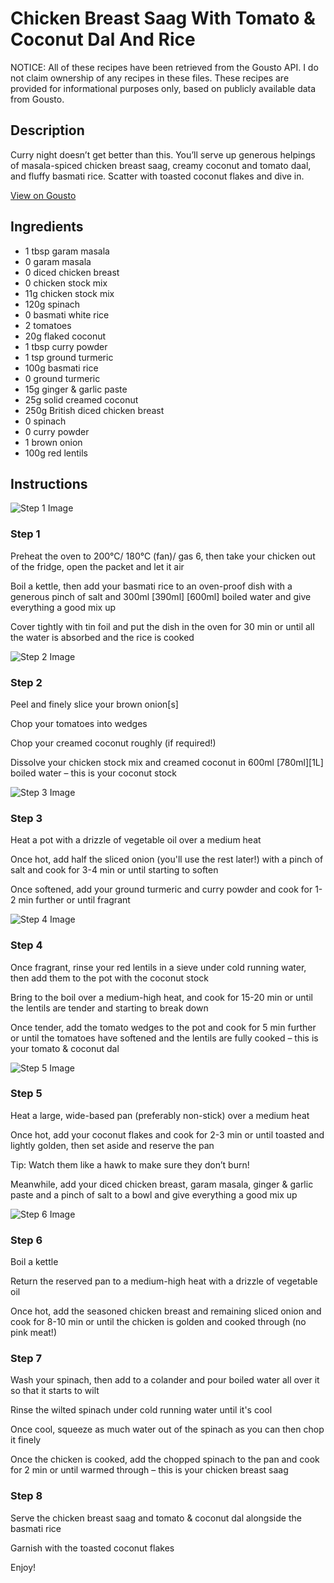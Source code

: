 # Chicken Breast Saag With Tomato & Coconut Dal And Rice

NOTICE: All of these recipes have been retrieved from the Gousto API. I do not claim ownership of any recipes in these files. These recipes are provided for informational purposes only, based on publicly available data from Gousto.

## Description

Curry night doesn’t get better than this. You’ll serve up generous helpings of masala-spiced chicken breast saag, creamy coconut and tomato daal, and fluffy basmati rice. Scatter with toasted coconut flakes and dive in.

[View on Gousto](https://www.gousto.co.uk/recipes/cookbook/chicken-breast-saag-with-tomato-coconut-dal-and-rice)

## Ingredients

- 1 tbsp garam masala
- 0 garam masala
- 0 diced chicken breast
- 0 chicken stock mix
- 11g chicken stock mix
- 120g spinach
- 0 basmati white rice
- 2 tomatoes
- 20g flaked coconut
- 1 tbsp curry powder
- 1 tsp ground turmeric
- 100g basmati rice
- 0 ground turmeric
- 15g ginger & garlic paste
- 25g solid creamed coconut
- 250g British diced chicken breast
- 0 spinach
- 0 curry powder
- 1 brown onion
- 100g red lentils

## Instructions

![Step 1 Image](https://production-media.gousto.co.uk/cms/recipe-step-image/Step-1-1697121229137-x200.jpg)

### Step 1

Preheat the oven to 200°C/ 180°C (fan)/ gas 6, then take your chicken out of the fridge, open the packet and let it air

Boil a kettle, then add your basmati rice to an oven-proof dish with a generous pinch of salt and 300ml <span class="text-purple">[390ml] </span><span class="text-danger">[600ml]</span> boiled water and give everything a good mix up

Cover tightly with tin foil and put the dish in the oven for 30 min or until all the water is absorbed and the rice is cooked

![Step 2 Image](https://production-media.gousto.co.uk/cms/recipe-step-image/Step-2-1697121236251-x200.jpg)

### Step 2

Peel and finely slice your brown onion[s]

Chop your tomatoes into wedges

Chop your creamed coconut roughly (if required!)

Dissolve your chicken stock mix and creamed coconut in 600ml <span class="text-purple">[780ml]</span><span class="text-danger">[1L]</span> boiled water – this is your coconut stock

![Step 3 Image](https://production-media.gousto.co.uk/cms/recipe-step-image/Step-3-1697121239936-x200.jpg)

### Step 3

Heat a pot with a drizzle of vegetable oil over a medium heat

Once hot, add half the sliced onion (you'll use the rest later!) with a pinch of salt and cook for 3-4 min or until starting to soften

Once softened, add your ground turmeric and curry powder and cook for 1-2 min further or until fragrant

![Step 4 Image](https://production-media.gousto.co.uk/cms/recipe-step-image/Step-4-1697121244885-x200.jpg)

### Step 4

Once fragrant, rinse your red lentils in a sieve under cold running water, then add them to the pot with the coconut stock

Bring to the boil over a medium-high heat, and cook for 15-20 min or until the lentils are tender and starting to break down

Once tender, add the tomato wedges to the pot and cook for 5 min further or until the tomatoes have softened and the lentils are fully cooked – this is your tomato & coconut dal

![Step 5 Image](https://production-media.gousto.co.uk/cms/recipe-step-image/Step-5-1697121249696-x200.jpg)

### Step 5

Heat a large, wide-based pan (preferably non-stick) over a medium heat

Once hot, add your coconut flakes and cook for 2-3 min or until toasted and lightly golden, then set aside and reserve the pan

Tip: Watch them like a hawk to make sure they don’t burn!

Meanwhile, add your diced chicken breast, garam masala, ginger & garlic paste and a pinch of salt to a bowl and give everything a good mix up

![Step 6 Image](https://production-media.gousto.co.uk/cms/recipe-step-image/Step-6-1697121265035-x200.jpg)

### Step 6

Boil a kettle

Return the reserved pan to a medium-high heat with a drizzle of vegetable oil

Once hot, add the seasoned chicken breast and remaining sliced onion and cook for 8-10 min or until the chicken is golden and cooked through (no pink meat!)

### Step 7

Wash your spinach, then add to a colander and pour boiled water all over it so that it starts to wilt

Rinse the wilted spinach under cold running water until it's cool

Once cool, squeeze as much water out of the spinach as you can then chop it finely

Once the chicken is cooked, add the chopped spinach to the pan and cook for 2 min or until warmed through – this is your chicken breast saag

### Step 8

Serve the chicken breast saag and tomato & coconut dal alongside the basmati rice

Garnish with the toasted coconut flakes

Enjoy!

